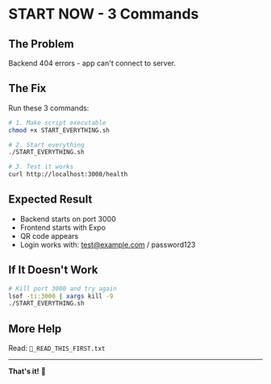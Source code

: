 # START NOW - 3 Commands

## The Problem
Backend 404 errors - app can't connect to server.

## The Fix
Run these 3 commands:

```bash
# 1. Make script executable
chmod +x START_EVERYTHING.sh

# 2. Start everything
./START_EVERYTHING.sh

# 3. Test it works
curl http://localhost:3000/health
```

## Expected Result
- Backend starts on port 3000
- Frontend starts with Expo
- QR code appears
- Login works with: test@example.com / password123

## If It Doesn't Work
```bash
# Kill port 3000 and try again
lsof -ti:3000 | xargs kill -9
./START_EVERYTHING.sh
```

## More Help
Read: `🎯_READ_THIS_FIRST.txt`

---

**That's it!** 🚀
